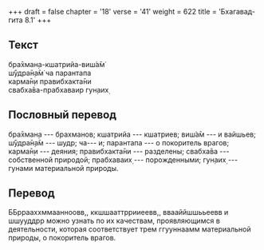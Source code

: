 +++
draft = false
chapter = '18'
verse = '41'
weight = 622
title = 'Бхагавад-гита 8.1'
+++
## Текст

бра̄хман̣а-кшатрийа-виш́а̄м̇  
ш́ӯдра̄н̣а̄м̇ ча парантапа  
карма̄н̣и правибхакта̄ни  
свабха̄ва-прабхаваир гун̣аих̣

## Пословный перевод

бра̄хман̣а --- брахманов; кшатрийа --- кшатриев; виш́а̄м --- и вайшьев;
ш́ӯдра̄н̣а̄м --- шудр; ча--- и; парантапа --- о покоритель врагов; карма̄н̣и
--- деяния; правибхакта̄ни --- разделены; свабха̄ва --- собственной
природой; прабхаваих̣ --- порожденными; гун̣аих̣ --- гунами материальной
природы.

## Перевод

ББррааххммаанноовв,, ккшшааттррииеевв,, ввааййшшььеевв и шшууддрр можно
узнать по их качествам, проявляющимся в деятельности, которая
соответствует трем ггууннаамм материальной природы, о покоритель врагов.

